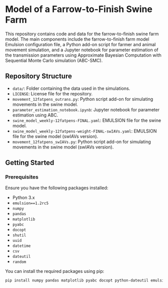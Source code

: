 # Model of a Farrow-to-Finish Swine Farm

This repository contains code and data for the farrow-to-finish swine farm model. The main components include the farrow-to-finish farm model Emulsion configuration file, a Python add-on script for farmer and animal movement simulation, and a Jupyter notebook for parameter estimation of the transmission parameters using Approximate Bayesian Computation with Sequential Monte Carlo simulation (ABC-SMC).

## Repository Structure

- `data/`: Folder containing the data used in the simulations.
- `LICENSE`: License file for the repository.
- `movement_12fatpens_outrans.py`: Python script add-on for simulating movements in the swine model.
- `parameter_estimation_notebook.ipynb`: Jupyter notebook for parameter estimation using ABC.
- `swine_model_weekly-12fatpens-FINAL.yaml`: EMULSION file for the swine model.
- `swine_model_weekly-12fatpens-weight-FINAL-swIAVs.yaml`: EMULSION file for the swine model (swIAVs version).
- `movement_12fatpens_swIAVs.py`: Python script add-on for simulating movements in the swine model (swIAVs version).

## Getting Started

### Prerequisites

Ensure you have the following packages installed:
- Python 3.x
- `emulsion==1.2rc5`
- `numpy`
- `pandas`
- `matplotlib`
- `pyabc`
- `docopt`
- `shutil`
- `uuid`
- `datetime`
- `csv`
- `dateutil`
- `random`

You can install the required packages using pip:
```bash
pip install numpy pandas matplotlib pyabc docopt python-dateutil emulsion==1.2rc5 betapert
